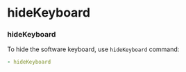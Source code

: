 # hideKeyboard

### hideKeyboard

To hide the software keyboard, use `hideKeyboard` command:

```yaml
- hideKeyboard
```
